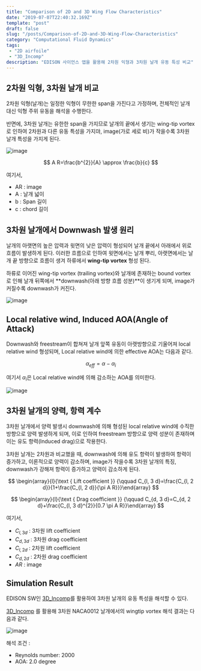 ```yaml
---
title: "Comparison of 2D and 3D Wing Flow Characteristics"
date: "2019-07-07T22:40:32.169Z"
template: "post"
draft: false
slug: "/posts/Comparison-of-2D-and-3D-Wing-Flow-Characteristics"
category: "Computational Fluid Dynamics"
tags: 
 - "2D airfoile"
 - "3D_Incomp"
description: "EDISON 사이언스 앱을 활용해 2차원 익형과 3차원 날개 유동 특성 비교"
---
```


## 2차원 익형, 3차원 날개 비교

2차원 익형(날개)는 일정한 익형이 무한한 span을 가진다고 가정하며, 전체적인 날개 대신 익형 주위 유동을 해석을 수행한다.

반면에, 3차원 날개는 유한한 span을 가지므로 날개의 끝에서 생기는 wing-tip vortex로 인하여 2차원과 다른 유동 특성을 가지먀, image(가로 세로 비)가 작을수록 3차원 날개 특성을 가지게 된다.

![image](/media/POST/Comparison-of-2D-and-3D-Wing-Flow-Characteristics/0.jpg)

$$
A R=\frac{b^{2}}{A} \approx \frac{b}{c}
$$

여기서,

- AR : image
- A : 날개 넓이
- b : Span 길이
- c : chord 길이

## 3차원 날개에서 Downwash 발생 원리

날개의 아랫면의 높은 압력과 윗면의 낮은 압력이 형성되어 날개 끝에서 아래에서 위로 흐름이 발생하게 된다. 이러한 흐름으로 인하여 윗면에서는 날개 뿌리, 아랫면에서는 날개 끝 방향으로 흐름이 생겨 하류에서 **wing-tip vortex** 형성 된다.

하류로 이어진 wing-tip vortex (trailing vortex)와 날개에 존재하는 bound vortex로 인해 날개 뒤쪽에서 **downwash(아래 방향 흐름 성분)**이 생기게 되며, image가 커질수록 downwash가 커진다.

![image](/media/POST/Comparison-of-2D-and-3D-Wing-Flow-Characteristics/03.jpg)

## Local relative wind, Induced AOA(Angle of Attack)

Downwash와 freestream이 합쳐져 날개 앞쪽 유동이 아랫방향으로 기울어져 local relative wind 형성되며,
Local relative wind에 의한 effective AOA는 다음과 같다.

$$
\alpha_{e f f}=\alpha-\alpha_{i}
$$

여기서 $\alpha_{i}$은 Local relative wind에 의해 감소하는 AOA를 의미한다.

![image](/media/POST/Comparison-of-2D-and-3D-Wing-Flow-Characteristics/3.jpg)

## 3차원 날개의 양력, 항력 계수

3차원 날개에서 양력 발생시 downwash에 의해 형성된 local relative wind에 수직한 방향으로 양력 발생하게 되며,  이로 인하여 freestream 방향으로 양력 성분이 존재하며 이는 유도 항력(Induced drag)으로 작용한다.

3차원 날개는 2차원과 비교했을 때, downwash에 의해 유도 항력이 발생하여 항력이 증가하고, 이론적으로 양력이 감소하며, image가 작을수록 3차원 날개의 특징, downwash가 강해져 항력이 증가하고 양력이 감소하게 된다.


$$
\begin{array}{l}{\text { Lift coefficient }}  {\qquad C_{l, 3 d}=\frac{C_{l, 2 d}}{1+\frac{C_{l, 2 d}}{\pi A R}}}\end{array}
$$

$$
\begin{array}{l}{\text { Drag coefficient }}  {\qquad C_{d, 3 d}=C_{d, 2 d}+\frac{C_{l, 3 d}^{2}}{0.7 \pi A R}}\end{array}
$$

여기서,

- $C_{l, 3 d}$ : 3차원 lift coefficient
- $C_{d, 3 d}$ : 3차원 drag coefficient
- $C_{l, 2 d}$ : 2차원 lift coefficient
- $C_{d, 2 d}$ : 2차원 drag coefficient
- $AR$ : image

## Simulation Result

EDISON SW인 [3D_Incomp](https://www.edison.re.kr/scienceappstore/-/scienceapp/3D_Incomp/1-0-0/view)를 활용하여 3차원 날개의 유동 특성을 해석할 수 있다.

[3D_Incomp](https://www.edison.re.kr/scienceappstore/-/scienceapp/3D_Incomp/1-0-0/view) 를 활용해 3차원 NACA0012 날개에서의 wingtip vortex 해석 결과는 다음과 같다.


![image](/media/POST/Comparison-of-2D-and-3D-Wing-Flow-Characteristics/06.jpg)

해석 조건 : 

- Reynolds number: 2000
- AOA: 2.0 degree
